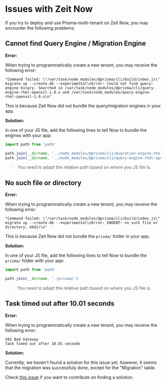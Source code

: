 # Issues with Zeit Now

If you try to deploy and use Prisma-multi-tenant on Zeit Now, you may encounter the following problems:

## Cannot find Query Engine / Migration Engine

**Error:**

When trying to programmatically create a new tenant, you may receive the following error:

```
"Command failed: \"/var/task/node_modules/@prisma/cli/build/index.js\" migrate up --create-db --experimental\nError: Could not find query-engine binary. Searched in /var/task/node_modules/@prisma/cli/query-engine-rhel-openssl-1.0.x and /var/task/node_modules/query-engine-rhel-openssl-1.0.x\n"
```

This is because Zeit Now did not bundle the query/migration engines in your app.

**Solution:**

In one of your JS file, add the following lines to tell Now to bundle the engines with your app:

```js
import path from 'path'

path.join(__dirname, '../node_modules/@prisma/cli/migration-engine-rhel-openssl-1.0.x')
path.join(__dirname, '../node_modules/@prisma/cli/query-engine-rhel-openssl-1.0.x')
```

> You need to adapt the relative path based on where you JS file is.

## No such file or directory

**Error:**

When trying to programmatically create a new tenant, you may receive the following error:

```
"Command failed: \"/var/task/node_modules/@prisma/cli/build/index.js\" migrate up --create-db --experimental\nError: ENOENT: no such file or directory, mkdir\n"
```

This is because Zeit Now did not bundle the `prisma/` folder in your app.

**Solution:**

In one of your JS file, add the following lines to tell Now to bundle the `prisma/` folder with your app:

```js
import path from 'path'

path.join(__dirname, './prisma/')
```

> You need to adapt the relative path based on where you JS file is.

## Task timed out after 10.01 seconds

**Error:**

When trying to programmatically create a new tenant, you may receive the following error:

```
502 Bad Gateway
Task timed out after 10.01 seconds
```

**Solution:**

Currently, we haven't found a solution for this issue yet, however, it seems that the migration was successfuly done, except for the "Migration" table.

Check [this issue](https://github.com/Errorname/prisma-multi-tenant/issues/28) if you want to contribute on finding a solution.
